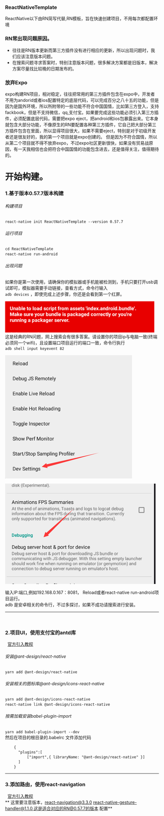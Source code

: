 ### ReactNativeTemplate
ReactNative以下由RN简写代替,RN模板，旨在快速创建项目，不用每次都配置环境
### RN常出现问题原因。
+ 往往是RN版本更新而第三方插件没有进行相应的更新，所以出现问题时，我们应该注意版本问题。
+ 在搜索问题寻求答案时，特别注意版本问题，很多解决方案都是旧版本，解决方案尽量找比较晚的日期发布的。
### 放弃Expo
expo构建RN项目，相对稳定，往往把常用的第三方插件包含在expo中，开发者不用为andorid或者ios配置特定的底层代码，可以完成百分之八十五的功能，但是因为是国外环境，所以所附带的一些功能不符合中国国情，比如第三方登入，支持fackbook，但是不支持微信，qq,支付宝。如果要完成这些功能必须引入第三方插件，必须配置底层代码，需要把expo eject，把android和ios包暴露出来。它本身就包含大部分功能，不像原生的RN要配置各种第三方插件，它自己把大部分第三方插件包含在里面，所以显得项目很大，如果不需要eject，特别是对于初级开发者还是很友好的，我的第一个项目就是expo创建的。
但是因为不符合国情，所以从第二个项目就不得不放弃expo，不过expo社区更新很快，如果没有贸易战原因，有一天我相信也会把符合中国国情的功能包含进去，还是值得关注，值得期待的。

# 开始构建。
  
### 1.基于版本0.57.7版本构建

###### 构建项目
`react-native init ReactNativeTemplate --version 0.57.7`

###### 运行项目

`cd ReactNativeTemplate`</br>
`react-native run-android`</br>
###### 出现问题 </br>

如果你是第一次使用，请确保你的模拟器或手机能被检测到，手机只要打开usb调试即可，模拟器需要手动链接，查看方式，命令行输入</br>
`adb devices`
，即使完成上述步骤，你还是会看到第一个红屏。</br>

!['图片'](https://raw.githubusercontent.com/taoWcode/RNTemplate/master/app/assets/RNImg/%7B%60AWODN%5DP7H%7D%40%5D~CX~XHVMV.png "Good luck")
</br>
这是经典的RN问题，网上搜索会有很多答案。请设置你的项目ip与电脑一致(终端必须同一个wifi)，且设置端口项目运行的端口一致，命令行执行</br>
`adb shell input keyevent 82`</br>

!['图片'](https://raw.githubusercontent.com/taoWcode/RNTemplate/master/app/assets/RNImg/%E7%AB%AF%E5%8F%A3%E9%97%AE%E9%A2%981.png "Good luck") </br>

!['图片'](https://raw.githubusercontent.com/taoWcode/RNTemplate/master/app/assets/RNImg/VVB%7DBG~GG2%5D3P6DPU%24B6UNQ.png "Good luck")  </br>

输入IP:端口,例如192.168.0.167：8081， Reload或者react-native run-android项目运行。</br>
adb 是安卓相关的命令行，不过多探讨，如果不成功请搜索进行安装。</br>

----
</br>

### 2.项目UI，使用支付宝的antd库</br>

&nbsp;&nbsp;[官方引入教程](https://rn.mobile.ant.design/docs/react/introduce-cn)</br>

###### 安装@ant-design/react-native</br>
`yarn add @ant-design/react-native`</br>
###### 安装相关的图标库@ant-design/icons-react-native
`yarn add @ant-design/icons-react-native`</br>
`react-native link @ant-design/icons-react-native`</br>
###### 按需加载安装babel-plugin-import
`yarn add babel-plugin-import --dev`</br>
然后在项目的根目录的.babelrc 文件添加代码</br>
```
    {
      "plugins":[
          ["import",{ libraryName: "@ant-design/react-native" }]
      ]
    }
```
---
### 3.添加路由，使用react-navigation
&nbsp;&nbsp;[官方引入教程](https://reactnavigation.org/docs/zh-Hans/getting-started.html) </br>
** 这里要注意版本，react-navigation@3.3.0  react-native-gesture-handler@1.1.0,这是适合对应的RN@0.57.7的版本 配置**




